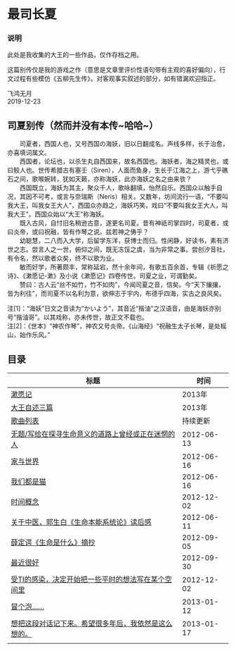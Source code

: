 # 最司长夏  

### 说明  

此处是我收集的大王的一些作品，仅作存档之用。   

这篇别传仅是我的游戏之作（意思是文章里评价性语句带有主观的喜好偏向），行文过程有些模仿《五柳先生传》。对客观事实叙述的部分，如有错漏欢迎指正。  

飞鸿无月  
2019-12-23  

## 司夏别传（然而并没有本传~哈哈~）  

　　司夏者，西国人也，又号西国の海妖，旧以日翻成名。声线多样，长于治愈，亦喜填词属文。  
　　西国者，论坛也，以杀生丸自西国来，故名西国也。海妖者，海之精灵也，或曰鲛人也。世传希腊古有塞壬（Siren），人面而鱼身，生长于江海之上，游弋乎礁石之间，歌喉婉转，犹如天籁，亦称海妖，此亦海妖之名之由来欤？  
　　西国既立，海妖为其主，聚众千人，歌咏翻填，怡然自乐。西国众以触手自况，其因不可考，或言与奈瑞斯（Neris）相关。又数年，坊间流行一语，“不要叫我大王，叫我女王大人”，西国众亦趋之，海妖巧笑，戏曰“不要叫我女王大人，叫我大王”。西国众始以“大王”称海妖。  
　　既入古风，自忖旧名稍逊古意，遂更名司夏。昔有神祇司掌四时，司夏者，或曰炎帝，或曰祝融，皆有作琴之说。兹若神之俦乎？   
　　幼聪慧，二八而入大学，后留学东洋，获博士而归。性闲静，好读书，素有济世之志。尝言人之一世，俯仰之间，既无冻馁之虞，当为非常之事。尝创汐音社，有令名，然以歌者众矣，终不以歌为业。  
　　敏而好学，所著颇丰，常称延宕，然十余年间，有歌五百余首，专辑《祈愿之诗》、《漱愿记-漱》及小说《漱愿记》四卷传世。司夏之业，可谓勤矣。  
　　赞曰：古人云“丝不如竹，竹不如肉”，今闻司夏之音，信矣。今“天下攘攘，皆为利往”，而司夏不以名利为意，欲伸志于宇内，布德乎四海，实古之良风矣。  

注[1]：“海妖”日文之音读为“かいよう”，其音近“揩油”之汉语音，由是海妖亦别号“揩油哥”。以其戏称，亦未传世，故正文不载也。  
注[2]：《世本》“神农作琴”，神农又号炎帝。《山海经》“祝融生太子长琴，是处榣山，始作乐风。”



## 目录  

| 标题                                                         | 时间       |
| ------------------------------------------------------------ | ---------- |
| [漱愿记](/sixia_shuyuanji_00)                                | 2013年     |
| [大王自述三篇](/sixia_01)                                    | 2013年     |
| [歌曲列表](/sixia_02)                                        | 持续更新   |
| [无题/写给在探寻生命意义的道路上曾经或正在迷惘的人](/sixia_zagan_01) | 2012-06-13 |
| [家与世界](/sixia_zagan_02)                                  | 2012-06-16 |
| [我们都是猫](/sixia_zagan_03)                                | 2012-06-16 |
| [时间概念](/sixia_zagan_04)                                  | 2012-12-02 |
| [关于中医，郭生白《生命本能系统论》读后感](/sixia_note_01)   | 2012-06-11 |
| [薛定谔《生命是什么》摘抄](/sixia_note_02)                   | 2012-09-05 |
| [最近很好](/sixia_yingji_01)                                 | 2012-09-30 |
| [受TI的感染，决定开始把一些平时的想法写在某个空间里](/sixia_yingji_02) | 2012-12-02 |
| [冒个泡……](/sixia_yingji_03)                                 | 2013-01-12 |
| [想把这段对话记下来。希望很多年后，我依然是这么想的。](/sixia_yingji_04) | 2013-01-17 |
|                                                              |            |

